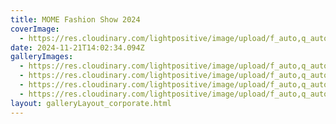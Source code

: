 ```yaml
---
title: MOME Fashion Show 2024
coverImage:
  - https://res.cloudinary.com/lightpositive/image/upload/f_auto,q_auto/v1732197830/uploads/MOME%20Fashion%20Show%202024/IMG_2289.jpg
date: 2024-11-21T14:02:34.094Z
galleryImages:
  - https://res.cloudinary.com/lightpositive/image/upload/f_auto,q_auto/v1732197832/uploads/MOME%20Fashion%20Show%202024/IMG_2291.jpg
  - https://res.cloudinary.com/lightpositive/image/upload/f_auto,q_auto/v1732197831/uploads/MOME%20Fashion%20Show%202024/IMG_2290.jpg
  - https://res.cloudinary.com/lightpositive/image/upload/f_auto,q_auto/v1732197830/uploads/MOME%20Fashion%20Show%202024/IMG_2289.jpg
  - https://res.cloudinary.com/lightpositive/image/upload/f_auto,q_auto/v1732197829/uploads/MOME%20Fashion%20Show%202024/IMG_2288.jpg
layout: galleryLayout_corporate.html
---
```

